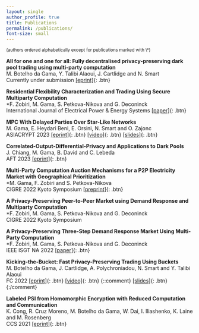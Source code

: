 ```yaml
---
layout: single
author_profile: true
title: Publications
permalink: /publications/
font-size: small
---
```


<small>
(authors ordered alphabetically except for publications marked with \*)
</small>

**All for one and one for all: Fully decentralised privacy-preserving dark pool trading using multi-party computation**\
M. Botelho da Gama, Y. Talibi Alaoui, J. Cartlidge and N. Smart\
Currently under submission
[[eprint]](https://eprint.iacr.org/2022/923){: .btn}


**Residential Flexibility Characterization and Trading Using Secure Multiparty Computation**\
\*F. Zobiri, M. Gama, S. Petkova-Nikova and G. Deconinck\
International Journal of Electrical Power & Energy Systems
[[paper]](https://www.sciencedirect.com/science/article/pii/S0142061523006610){: .btn}


**MPC With Delayed Parties Over Star-Like Networks**\
M. Gama, E. Heydari Beni, E. Orsini, N. Smart and O. Zajonc\
ASIACRYPT 2023
[[eprint]](https://eprint.iacr.org/2023/096){: .btn} [[video]](https://youtu.be/TGYsAmcTZPg?si=qdtB2mRnBwNNo6rv){: .btn} 
[[slides]](https://maargama.github.io/slides/relays.pdf){: .btn}


**Correlated-Output-Differential-Privacy and Applications to Dark Pools**\
J. Chiang, M. Gama, B. David and C. Lebeda\
AFT 2023
[[eprint]](https://eprint.iacr.org/2023/943){: .btn}
 

**Multi-Party Computation Auction Mechanisms for a P2P Electricity Market with Geographical Prioritization**\
\*M. Gama, F. Zobiri and S. Petkova-Nikova\
CIGRE 2022 Kyoto Symposium
[[preprint]](https://cosicdatabase.esat.kuleuven.be/backend/publications/files/conferencepaper/3526){: .btn}


**A Privacy-Preserving Peer-to-Peer Market using Demand Response and Multiparty Computation**\
\*F. Zobiri, M. Gama, S. Petkova-Nikova and G. Deconinck\
CIGRE 2022 Kyoto Symposium


**A Privacy-Preserving Three-Step Demand Response Market Using Multi-Party Computation**\
\*F. Zobiri, M. Gama, S. Petkova-Nikova and G. Deconinck\
IEEE ISGT NA 2022
[[paper]](https://ieeexplore.ieee.org/document/9817546){: .btn}


**Kicking-the-Bucket: Fast Privacy-Preserving Trading Using Buckets**\
M. Botelho da Gama, J. Cartlidge, A. Polychroniadou, N. Smart and Y. Talibi Alaoui\
FC 2022
[[eprint]](https://eprint.iacr.org/2021/1549){: .btn} [[video]](https://youtu.be/_Puji2Q51y4?si=8KjHk8bWNuf1Tvgp){: .btn} 
{::comment}
[[slides]](https://eprint.iacr.org/2022/923){: .btn}
{:/comment}


**Labeled PSI from Homomorphic Encryption with Reduced Computation and Communication**\
K. Cong, R. Cruz Moreno, M. Botelho da Gama, W. Dai, I. Iliashenko, K. Laine and M. Rosenberg\
CCS 2021
[[eprint]](https://eprint.iacr.org/2021/1116){: .btn}



